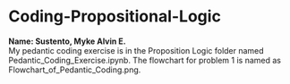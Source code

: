 # Coding-Propositional-Logic
<b>Name: Sustento, Myke Alvin E.</b>
<br>My pedantic coding exercise is in the Proposition Logic folder named Pedantic_Coding_Exercise.ipynb. The flowchart for problem 1 is named as Flowchart_of_Pedantic_Coding.png.
